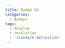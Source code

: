 ```yaml
---
title: Badge Sd
categories:
  - Badges
tags:
  - display
  - resolution
  - 'standard definition'
---
```

